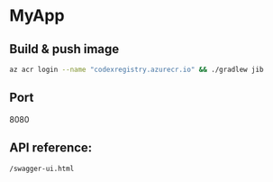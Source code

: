 # MyApp

## Build & push image


```bash
az acr login --name "codexregistry.azurecr.io" && ./gradlew jib
```

## Port
8080

## API reference:
```
/swagger-ui.html
```